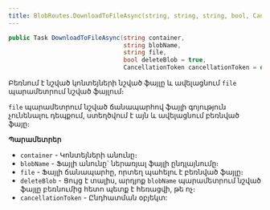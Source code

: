 ```yaml
---
title: BlobRoutes.DownloadToFileAsync(string, string, string, bool, CancellationToken) մեթոդ
---
```


```c#
public Task DownloadToFileAsync(string container, 
                                string blobName,
                                string file, 
                                bool deleteBlob = true,
                                CancellationToken cancellationToken = default)
```

Բեռնում է նշված կոնտեյների նշված ֆայլը և ավելացնում `file` պարամետրում նշված ֆայլում։

`file` պարամետրում նշված ճանապարհով ֆայլի գոյություն չունենալու դեպքում, ստեղծվում է այն և ավելացնում բեռնված ֆայը։

**Պարամետրեր**

* `container` - Կոնտեյների անունը։ 
* `blobName` - Ֆայլի անունը` ներառյալ ֆայլի ընդլայնումը։
* `file` - Ֆայլի ճանապարհը, որտեղ պահելու է բեռնված ֆայլը։
* `deleteBlob` - Ցույց է տալիս, արդյոք `blobName` պարամետրում նշված ֆայլը բեռնումից հետո պետք է հեռացվի, թե ոչ։
* `cancellationToken` - Ընդհատման օբյեկտ:
